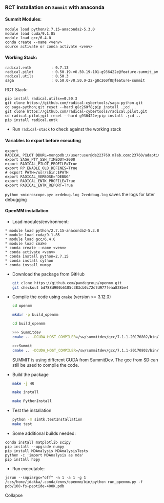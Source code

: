 ### RCT installation on `Summit` with anaconda

#### Summit Modules: 

```
module load python/2.7.15-anaconda2-5.3.0
module load cuda/9.1.85
module load gcc/6.4.0
conda create --name <venv>
source activate or conda activate <venv>
```

#### Working Stack:

```
radical.entk         : 0.7.13
radical.pilot        : 0.50.19-v0.50.19-101-g936422e@feature-summit_am
radical.utils        : 0.50.3
saga                 : 0.50.0-v0.50.0-22-g8c260f8@feature-summit

```
RCT Stack:

```
pip install radical.utils==0.50.3
git clone https://github.com/radical-cybertools/saga-python.git
cd saga-python;git reset --hard g8c260f8;pip install .;cd ..
git clone https://github.com/radical-cybertools/radical.pilot.git
cd radical.pilot;git reset --hard g936422e;pip install .;cd ..
pip install radical.entk 

```

* Run `radical-stack` to check against the working stack

#### Variables to export before executing

```
export RADICAL_PILOT_DBURL=mongodb://user:user@ds223760.mlab.com:23760/adaptivity
export SAGA_PTY_SSH_TIMEOUT=2000
export RADICAL_PILOT_PROFILE=True
export RP_ENABLE_OLD_DEFINES=True
# export PATH=/usr/sbin:$PATH
export RADICAL_VERBOSE="DEBUG"
export RADICAL_ENTK_PROFILE=True
export RADICAL_ENTK_REPORT=True
```

`python <microscope.py> >>debug.log 2>>debug.log` saves the logs for later 
debugging

#### OpenMM installation
* Load modules/environment: 
```
* module load python/2.7.15-anaconda2-5.3.0
* module load cuda/9.1.85
* module load gcc/6.4.0
* module load cmake
* conda create --name <venv>
* conda activate <venv>
* conda install python=2.7.15
* conda install cython
* conda install numpy
```
* Download the package from GitHub 

   ```bash 
   git clone https://github.com/pandegroup/openmm.git 
   git checkout bd788d900b6105c383cb0c72d7d977feaa828be4
   ```


* Compile the code using `cmake` (version >= 3.12.0) 

   ```bash 
   cd openmm
   
   mkdir -p build_openmm
   
   cd build_openmm
   
   >>> Summitdev
   cmake .. -DCUDA_HOST_COMPILER=/sw/summitdev/gcc/7.1.1-20170802/bin/gcc -DCUDA_SDK_ROOT_DIR=/sw/summitdev/cuda/9.0.69/samples -DCUDA_TOOLKIT_ROOT_DIR=/sw/summitdev/cuda/9.0.69 -DCMAKE_CXX_COMPILER=/sw/summitdev/gcc/7.1.1-20170802/bin/g++ -DCMAKE_C_COMPILER=/sw/summitdev/gcc/7.1.1-20170802/bin/gcc -DCMAKE_INSTALL_PREFIX=${openmm_install_path (/ccs/home/hm0/anaconda2_ppc)} 
   
   >>>Summit
   cmake .. -DCUDA_HOST_COMPILER=/sw/summitdev/gcc/7.1.1-20170802/bin/gcc -DCUDA_SDK_ROOT_DIR=/sw/summit/cuda/9.1.85/samples -DCUDA_TOOLKIT_ROOT_DIR=/sw/summit/cuda/9.1.85/ -DCMAKE_CXX_COMPILER=/sw/summitdev/gcc/7.1.1-20170802/bin/g++ -DCMAKE_C_COMPILER=/sw/summitdev/gcc/7.1.1-20170802/bin/gcc -DCMAKE_INSTALL_PREFIX=/ccs/home/hm0/.conda/envs/hm0
   ```

   SUMMIT is using different CUDA from SummitDev. The gcc from SD can still be used to compile the code. 

* Build the package 

   ```bash 
   make -j 40 
   
   make install 
   
   make PythonInstall
   ```
* Test the installation 

   ```bash 
   python -m simtk.testInstallation 
   make test
   ```
   
* Some additional builds needed: 
```
conda install matplotlib scipy
pip install --upgrade numpy
pip install MDAnalysis MDAnalysisTests
python -c 'import MDAnalysis as mda'
pip install h5py 
```

* Run executable: 

`jsrun --smpiargs="off" -n 1 -a 1 -g 1 /ccs/home/jdakka/.conda/envs/openmm/bin/python run_openmm.py -f pdb/100-fs-peptide-400K.pdb` 

Collapse




